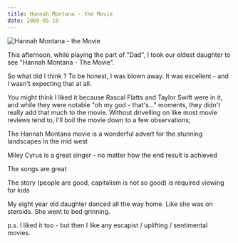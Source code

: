 ```yaml
---
title: Hannah Montana - the Movie
date: 2009-05-10
---
```


![Hannah Montana - the Movie](https://source.unsplash.com/03UCoidYvXw/1600x900)

This afternoon, while playing the part of "Dad", I took our eldest daughter to see "Hannah Montana - The Movie".

So what did I think ? To be honest, I was blown away. It was excellent - and I wasn't expecting that at all.

You might think I liked it because Rascal Flatts and Taylor Swift were in it, and while they were notable "oh my god - that's..." moments, they didn't really add that much to the movie. Without drivelling on like most movie reviews tend to, I'll boil the movie down to a few observations;

The Hannah Montana movie is a wonderful advert for the stunning landscapes in the mid west

Miley Cyrus is a great singer - no matter how the end result is achieved

The songs are great

The story (people are good, capitalism is not so good) is required viewing for kids

My eight year old daughter danced all the way home. Like she was on steroids. She went to bed grinning.

p.s. I liked it too - but then I like any escapist / uplifting / sentimental movies.